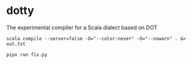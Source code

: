 dotty
=====

The experimental compiler for a Scala dialect based on DOT

```
scala compile --server=false -O="--color:never" -O="--nowarn" . &> out.txt
```

```
pipx run fix.py
```